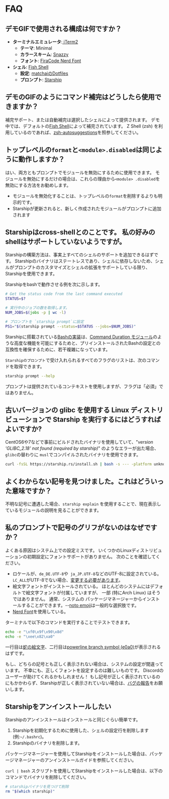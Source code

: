# FAQ

## デモGIFで使用される構成は何ですか？

- **ターミナルエミュレータ**:[ iTerm2 ](https://iterm2.com/)
  - **テーマ**: Minimal
  - **カラースキーム**: [Snazzy](https://github.com/sindresorhus/iterm2-snazzy)
  - **フォント**: [FiraCode Nerd Font](https://www.nerdfonts.com/font-downloads)
- **シェル**: [Fish Shell](https://fishshell.com/)
  - **設定**: [matchaiのDotfiles](https://github.com/matchai/dotfiles/blob/b6c6a701d0af8d145a8370288c00bb9f0648b5c2/.config/fish/config.fish)
  - **プロンプト**: [Starship](https://starship.rs/)

## デモのGIFのようにコマンド補完はどうしたら使用できますか？

補完サポート、または自動補完は選択したシェルによって提供されます。 デモ中では、デフォルトの[Fish Shell](https://fishshell.com/)によって補完されています。 Z Shell (zsh) を利用しているのであれば、[zsh-autosuggestions](https://github.com/zsh-users/zsh-autosuggestions)を照参してください。

## トップレベルの`format`と`<module>.disabled`は同じように動作しますか？

はい、両方ともプロンプトでモジュールを無効にするために使用できます。 モジュールを無効にするだけの場合は、これらの理由から` <module> .disabled `を無効にする方法をお勧めします。

- モジュールを無効化することは、トップレベルの`format`を削除するよりも明示的です。
- Starshipが更新されると、新しく作成されたモジュールがプロンプトに追加されます

## Starshipはcross-shellとのことです。 私の好みのshellはサポートしていないようですが。

Starshipの構築方法は、事実上すべてのシェルのサポートを追加できるはずです。 Starshipのバイナリはステートレスであり、シェルに依存しないため、シェルがプロンプトのカスタマイズとシェルの拡張をサポートしている限り、Starshipを使用できます。

Starshipをbashで動作させる例を次に示します。

```sh
# Get the status code from the last command executed
STATUS=$?

# 実行中のジョブの数を取得します。
NUM_JOBS=$(jobs -p | wc -l)

# プロンプトを `starship prompt`に設定
PS1="$(starship prompt --status=$STATUS --jobs=$NUM_JOBS)"
```

Starshipに搭載されている[Bashの実装](https://github.com/starship/starship/blob/master/src/init/starship.bash)は、[Command Duration モジュール](https://starship.rs/config/#command-duration)のような高度な機能を可能にするためと、プリインストールされたBashの設定との互換性を確保するために、若干複雑になっています。

`Starshipのプロンプト`で受け入れられるすべてのフラグのリストは、次のコマンドを取得できます。

```sh
starship prompt --help
```

プロンプトは提供されているコンテキストを使用しますが、フラグは「必須」ではありません。

## 古いバージョンの glibc を使用する Linux ディストリビューションで Starship を実行するにはどうすればよいですか?

CentOS6や7などで事前にビルドされたバイナリを使用していて、"_version 'GLIBC_2.18' not found (required by starship)_" のようなエラーが出た場合、`glibc`の替わりに `musl`でコンパイルされたバイナリを使用できます。

```sh
curl -fsSL https://starship.rs/install.sh | bash -s --- -platform unknown-linux-musl
```

## よくわからない記号を見つけました。これはどういった意味ですか？

不明な記号に遭遇した場合、`starship explain` を使用することで、現在表示しているモジュールの説明を見ることができます。

## 私のプロンプトで記号のグリフがないのはなぜですか？

よくある原因はシステム上での設定ミスです。 いくつかのLinuxディストリビューションの初期設定にフォントサポートがありません。 次のことを確認してください。

- ロケールが、`de_DE.UTF-8`や` ja_JP.UTF-8`などのUTF-8に設定されている。 `LC_ALL`がUTF-8でない場合、[変更する必要があります](https://www.tecmint.com/set-system-locales-in-linux/)。
- 絵文字フォントがインストールされている。 ほとんどのシステムにはデフォルトで絵文字フォントが付属していますが、 一部 (特にArch Linux) はそうではありません。 通常、システムの パッケージマネージャーからインストールすることができます。--[noto emoji](https://www.google.com/get/noto/help/emoji/)は一般的な選択肢です。
- [Nerd Font](https://www.nerdfonts.com/)を使用している。

ターミナルで以下のコマンドを実行することでテストできます。

```sh
echo -e "\xf0\x9f\x90\x8d"
echo -e "\xee\x82\xa0"
```

一行目は[蛇の絵文字](https://emojipedia.org/snake/)、二行目は[powerline branch symbol (e0a0)](https://github.com/ryanoasis/powerline-extra-symbols#glyphs)が表示されるはずです。

もし、どちらの記号とも正しく表示されない場合は、システムの設定が間違っています。 不幸にも、正しくフォントを設定するのは難しいものです。 Discordのユーザーが助けてくれるかもしれません！ もし記号が正しく表示されているのにもかかわらず、Starshipが正しく表示されていない場合は、[バグの報告](https://github.com/starship/starship/issues/new/choose)をお願いします。

## Starshipをアンインストールしたい

Starshipのアンインストールはインストールと同じぐらい簡単です。

1. Starshipを初期化するために使用した、シェルの設定行を削除します (例:`~/.bashrc`)。
1. Starshipのバイナリを削除します。

パッケージマネージャーを使用してStarshipをインストールした場合は、パッケージマネージャーのアンインストールガイドを参照してください。

`curl | bash` スクリプトを使用してStarshipをインストールした場合は、以下のコマンドでバイナリを削除してください。

```sh
# starshipバイナリを見つけて削除
rm "$(which starship)"
```
